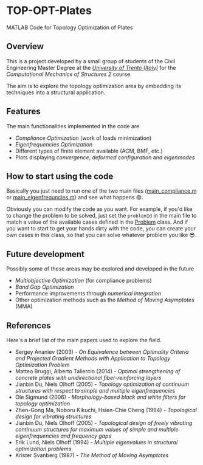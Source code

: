 # TOP-OPT-Plates
MATLAB Code for Topology Optimization of Plates

<add nice image>

## Overview
This is a project developed by a small group of students of the Civil Engineering Master Degree at the [*University of Trento (Italy)*](http://www.dicam.unitn.it/) for the *Computational Mechanics of Structures 2* course.

The aim is to explore the topology optimization area by embedding its techniques into a structural application.
<expand a bit here>

## Features
The main functionalities implemented in the code are
- *Compliance Optimization* (work of loads minimization)
- *Eigenfrequencies Optimization*
- Different types of finite element available (ACM, BMF, etc.)
- Plots displaying *convergence*, *deformed configuration* and *eigenmodes*

## How to start using the code
Basically you just need to run one of the two main files ([main_compliance.m](main_compliance.m) or [main_eigenfrequncies.m](main_eigenfrequncies.m)) and see what happens :smile:.

Obviously you can modify the code as you want. For example, if you'd like to change the problem to be solved, just set the `problemId` in the main file to match a value of the available cases defined in the [Problem](+FEM/Problem.m) class. And if you want to start to get your hands dirty with the code, you can create your own cases in this class, so that you can solve whatever problem you like :sunglasses:.

## Future development
Possibly some of these areas may be explored and developed in the future
- *Multiobjective Optimization* (for compliance problems)
- *Band Gap Optimization*
- Performance improvements through *numerical integration*
- Other optimization methods such as the *Method of Moving Asymptotes* (MMA)

## References
Here's a brief list of the main papers used to explore the field.
- Sergey Ananiev (2003) - *On Equivalence between Optimality Criteria and Projected Gradient Methods with Application to Topology Optimization Problem*
- Matteo Bruggi, Alberto Taliercio (2014) - *Optimal strengthening of concrete plates with unidirectional fiber-reinforcing layers*
- Jianbin Du, Niels Olhoff (2005) - *Topology optimization of continuum structures with respect to simple and multiple eigenfrequencies*
- Ole Sigmund (2006) - *Morphology-based black and white filters for topology optimization*
- Zhen-Gong Ma, Noboru Kikuchi, Hsien-Chie Cheng (1994) - *Topological design for vibrating structures*
- Jianbin Du, Niels Olhoff (2005) - *Topological design of freely vibrating continuum structures for maximum values of simple and multiple eigenfrequencies and frequency gaps*
- Erik Lund, Niels Olhoff (1994) - *Multiple eigenvalues in structural optimization problems*
- Krister Svanberg (1987) - *The Method of Moving Asymptotes*
